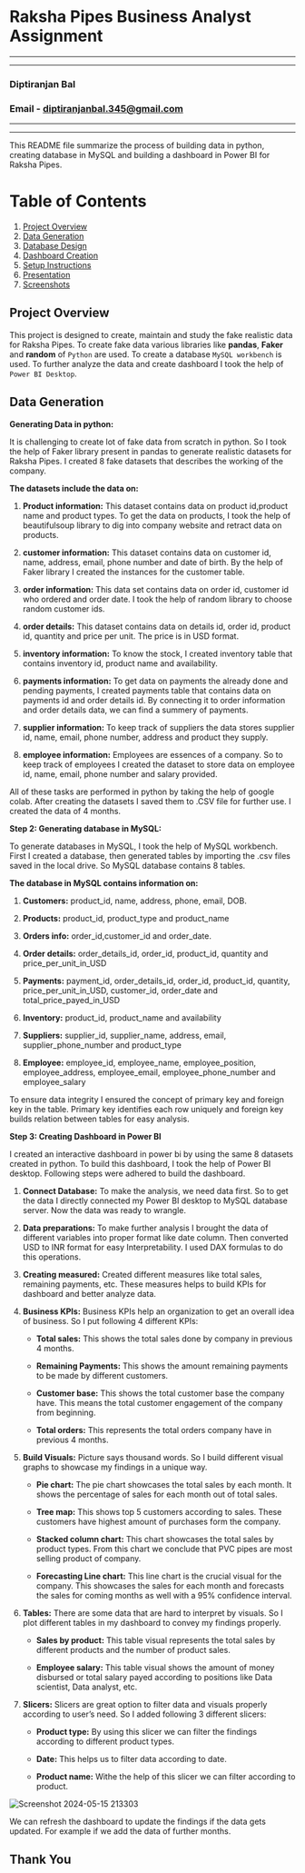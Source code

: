 # Raksha Pipes Business Analyst Assignment

---



---


### **Diptiranjan Bal**
### **Email - diptiranjanbal.345@gmail.com**

---



---


This README file summarize the process of building data in python, creating database in MySQL and building a dashboard in Power BI for Raksha Pipes.
# Table of Contents
   1. [Project Overview](#Project-Overview)
   2. [Data Generation](#Data-Generation)
   3. [Database Design](#Database-Design)
   4. [Dashboard Creation](#Dashboard-Creation)
   5. [Setup Instructions](#Setup-Instructions)
   6. [Presentation](#Presentation)
   7. [Screenshots](#Screenshots)

## Project Overview
This project is designed to create, maintain and study the fake realistic data for Raksha Pipes. To create fake data various libraries like **pandas**, **Faker** and **random** of `Python` are used. To create a database `MySQL workbench` is used. To further analyze the data and create dashboard I took the help of `Power BI Desktop`.

## Data Generation

**Generating Data in python:**

It is challenging to create lot of fake data from scratch in python. So I took the help of Faker library present in pandas to generate realistic datasets for Raksha Pipes. I created 8 fake datasets that describes the working of the company.

**The datasets include the data on:**


1. **Product information:** This dataset contains data on product id,product name and product types. To get the data on products, I took the help of beautifulsoup library to dig into company website and retract data on products.

2. **customer information:** This dataset contains data on customer id, name, address, email, phone number and date of birth. By the help of Faker library I created the instances for the customer table.

3. **order information:** This data set contains data on order id, customer id who ordered and order date. I took the help of random library to choose random customer ids.

4. **order details:** This dataset contains data on details id, order id, product id, quantity and price per unit. The price is in USD format.

5. **inventory information:** To know the stock, I created inventory table that contains inventory id, product name and availability. 

6. **payments information:** To get data on payments the already done and pending payments, I created payments table that contains data on payments id and order details id. By connecting it to order information and order details data, we can find a summery of payments.

7. **supplier information:** To keep track of suppliers the data stores supplier id, name, email, phone number, address and product they supply.

8. **employee information:** Employees are essences of a company. So to keep track of employees I created the dataset to store data on employee id, name, email, phone number and salary provided.

All of these tasks are performed in python by taking the help of google colab. After creating the datasets I saved them to .CSV file for further use. I created the data of 4 months.





**Step 2: Generating database in MySQL:**

To generate databases in MySQL, I took the help of MySQL workbench. First I created a database, then generated tables by importing the .csv files saved in the local drive. So MySQL database contains 8 tables.

**The database in MySQL contains information on:**

1. **Customers:** product_id, name, address, phone, email, DOB.

2. **Products:** product_id, product_type and product_name

3. **Orders info:** order_id,customer_id and order_date.

4. **Order details:** order_details_id, order_id, product_id, quantity and price_per_unit_in_USD

5. **Payments:** payment_id, order_details_id, order_id, product_id, quantity, price_per_unit_in_USD, customer_id, order_date and total_price_payed_in_USD

6. **Inventory:** product_id, product_name and availability

7. **Suppliers:** supplier_id, supplier_name, address, email, supplier_phone_number and product_type

8. **Employee:** employee_id, employee_name, employee_position, employee_address, employee_email, employee_phone_number and employee_salary


To ensure data integrity I ensured the concept of primary key and foreign key in the table. Primary key identifies each row uniquely and foreign key builds relation between tables for easy analysis.


**Step 3: Creating Dashboard in Power BI**

I created an interactive dashboard in power bi by using the same 8 datasets created in python. To build this dashboard, I took the help of Power BI desktop. 
Following steps were adhered to build the dashboard. 

1. **Connect Database:** To make the analysis, we need data first. So to get the data I directly connected my Power BI desktop to MySQL database server. Now the data was ready to wrangle.

2. **Data preparations:** To make further analysis I brought the data of different variables into proper format like date column. Then converted USD to INR format for easy Interpretability. I used DAX formulas to do this operations.

3. **Creating measured:** Created different measures like total sales, remaining payments, etc. These measures helps to build KPIs for dashboard and better analyze data.

4. **Business KPIs:** Business KPIs help an organization to get an overall idea of business. So I put following 4 different KPIs:

    * **Total sales:** This shows the total sales done by company in previous 4 months. 

    * **Remaining Payments:** This shows the amount remaining payments to be made by different customers.

    * **Customer base:** This shows the total customer base the company have. This means the total customer engagement of the company from beginning.

    * **Total orders:** This represents the total orders company have in previous 4 months. 

5. **Build Visuals:** Picture says thousand words. So I build different visual graphs to showcase my findings in a unique way.

    * **Pie chart:** The pie chart showcases the total sales by each month. It shows the percentage of sales for each month out of total sales.

    * **Tree map:** This shows top 5 customers according to sales. These customers have highest amount of purchases form the company.

    * **Stacked column chart:** This chart showcases the total sales by product types. From this chart we conclude that PVC pipes are most selling product of company.

    * **Forecasting Line chart:** This line chart is the crucial visual for the company. This showcases the sales for each month and forecasts the sales for coming months as well with a 95% confidence interval.

6. **Tables:** There are some data that are hard to interpret by visuals. So I plot different tables in my dashboard to convey my findings properly.

    * **Sales by product:** This table visual represents the total sales by different products and the number of product sales.

    * **Employee salary:** This table visual shows the amount of money disbursed or total salary payed according to positions like Data scientist, Data analyst, etc.

7. **Slicers:** Slicers are great option to filter data and visuals properly according to user’s need. So I added following 3 different slicers:

    * **Product type:** By using this slicer we can filter the findings according to different product types.

    * **Date:** This helps us to filter data according to date.

    * **Product name:** Withe the help of this slicer we can filter according to product.

![Screenshot 2024-05-15 213303](https://github.com/diptiranjan1998/Raksha-pipes-assignment/assets/126856016/d4ea705c-09a7-4bfa-bbc6-0b6dd0bca8d8)

We can refresh the dashboard to update the findings if the data gets updated. For example if we add the data of further months.


## **Thank You**





